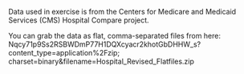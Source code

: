 Data used in exercise is from the Centers for Medicare and Medicaid Services (CMS) Hospital Compare project.

You can grab the data as flat, comma-separated files from here:   
Nqcy71p9Ss2RSBWDmP77H1DQXcyacr2khotGbDHHW_s?content_type=application%2Fzip; charset=binary&filename=Hospital_Revised_Flatfiles.zip
